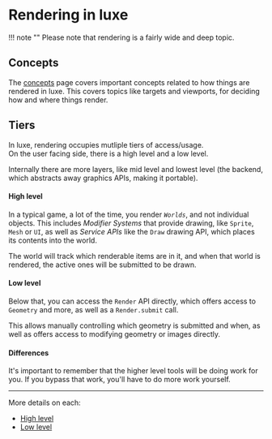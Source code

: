 
# Rendering in luxe

!!! note ""
    Please note that rendering is a fairly wide and deep topic.

## Concepts

The [concepts](../concepts) page covers important concepts related to how things are rendered in luxe. 
This covers topics like targets and viewports, for deciding how and where things render.

## Tiers

In luxe, rendering occupies mutliple tiers of access/usage.   
On the user facing side, there is a high level and a low level.

Internally there are more layers, like mid level and lowest level (the backend, which abstracts away graphics APIs, making it portable).

#### High level

In a typical game, a lot of the time, you render *`Worlds`*, and not individual objects.
This includes _Modifier Systems_ that provide drawing, like `Sprite`, `Mesh` or `UI`, 
as well as _Service APIs_ like the `Draw` drawing API, which places its contents into the world.

The world will track which renderable items are in it, and when that world is rendered, the active ones will be submitted to be drawn.

#### Low level

Below that, you can access the `Render` API directly,
which offers access to `Geometry` and more, as well as a `Render.submit` call.

This allows manually controlling which geometry is submitted and when, as well as offers access to 
modifying geometry or images directly.

#### Differences

It's important to remember that the higher level tools will be doing work for you. 
If you bypass that work, you'll have to do more work yourself. 

---

More details on each:

- [High level](../high-level)
- [Low level](../low-level)